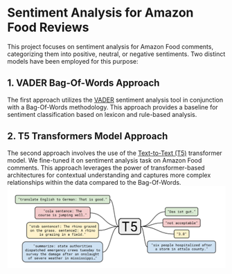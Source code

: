# Sentiment Analysis for Amazon Food Reviews

This project focuses on sentiment analysis for Amazon Food comments, categorizing them into positive, neutral, or negative sentiments. Two distinct models have been employed for this purpose:

## 1. VADER Bag-Of-Words Approach

The first approach utilizes the [VADER](https://github.com/cjhutto/vaderSentiment) sentiment analysis tool in conjunction with a Bag-Of-Words methodology. This approach provides a baseline for sentiment classification based on lexicon and rule-based analysis.

## 2. T5 Transformers Model Approach

The second approach involves the use of the [Text-to-Text (T5)](https://huggingface.co/transformers/model_doc/t5.html) transformer model. We fine-tuned it on sentiment analysis task on Amazon Food comments. This approach leverages the power of transformer-based architectures for contextual understanding and captures more complex relationships within the data compared to the Bag-Of-Words.
<img src="https://github.com/MayssaJaz/Sentiment-Analysis-Amazon-Food-Reviews/blob/main/images/T5.png"> 
